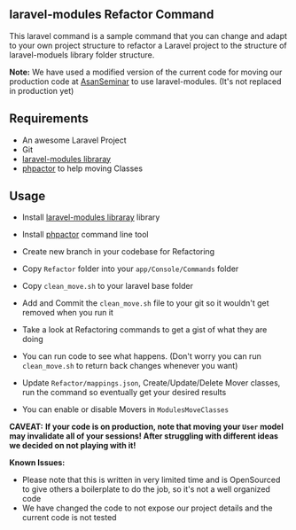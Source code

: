 
## laravel-modules Refactor Command

This laravel command is a sample command that you can change and adapt to your
own project structure to refactor a Laravel project to the structure of 
laravel-moduels library folder structure.

**Note:** We have used a modified version of the current code for moving our production code
at [AsanSeminar](https://asanseminar.ir) to use laravel-modules. (It's not replaced in production yet)

## Requirements

- An awesome Laravel Project
- Git
- [laravel-modules libraray](https://github.com/nWidart/laravel-modules)
- [phpactor](https://github.com/phpactor/phpactor) to help moving Classes


## Usage

- Install [laravel-modules libraray](https://github.com/nWidart/laravel-modules) library
- Install [phpactor](https://github.com/phpactor/phpactor) command line tool


- Create new branch in your codebase for Refactoring
- Copy `Refactor` folder into your `app/Console/Commands` folder
- Copy `clean_move.sh` to your laravel base folder
- Add and Commit the `clean_move.sh` file to your git so it wouldn't get removed when you run it


- Take a look at Refactoring commands to get a gist of what they are doing
- You can run code to see what happens. (Don't worry you can run `clean_move.sh` to return back changes whenever you want)
- Update `Refactor/mappings.json`, Create/Update/Delete Mover classes, run the command so eventually get your desired results
- You can enable or disable Movers in `ModulesMoveClasses`


**CAVEAT:**
**If your code is on production, note that moving your `User` model may invalidate all of your sessions! After struggling with different ideas we decided on not playing with it!**


**Known Issues:**
- Please note that this is written in very limited time and is OpenSourced to give others a boilerplate to do the job, so it's not a well organized code
- We have changed the code to not expose our project details and the current code is not tested
